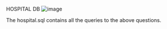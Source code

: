HOSPITAL DB
![image](https://github.com/Sumedhabhat24/queriesonhospitalDB/assets/121159029/c0f2f368-287e-4bac-813e-ba4f8d8022cb)



The hospital.sql contains all the queries to the above questions.

